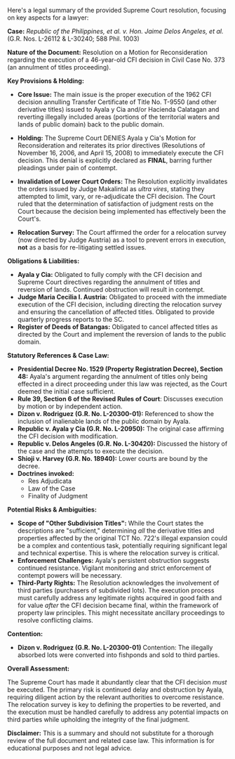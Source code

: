 Here's a legal summary of the provided Supreme Court resolution, focusing on key aspects for a lawyer:

**Case:** *Republic of the Philippines, et al. v. Hon. Jaime Delos Angeles, et al.* (G.R. Nos. L-26112 & L-30240; 588 Phil. 1003)

**Nature of the Document:** Resolution on a Motion for Reconsideration regarding the execution of a 46-year-old CFI decision in Civil Case No. 373 (an annulment of titles proceeding).

**Key Provisions & Holding:**

*   **Core Issue:**  The main issue is the proper execution of the 1962 CFI decision annulling Transfer Certificate of Title No. T-9550 (and other derivative titles) issued to Ayala y Cia and/or Hacienda Calatagan and reverting illegally included areas (portions of the territorial waters and lands of public domain) back to the public domain.

*   **Holding:** The Supreme Court DENIES Ayala y Cia's Motion for Reconsideration and reiterates its prior directives (Resolutions of November 16, 2006, and April 15, 2008) to immediately execute the CFI decision.  This denial is explicitly declared as **FINAL**, barring further pleadings under pain of contempt.

*   **Invalidation of Lower Court Orders:** The Resolution explicitly invalidates the orders issued by Judge Makalintal as *ultra vires*, stating they attempted to limit, vary, or re-adjudicate the CFI decision. The Court ruled that the determination of satisfaction of judgment rests on the Court because the decision being implemented has effectively been the Court's.

*   **Relocation Survey:**  The Court affirmed the order for a relocation survey (now directed by Judge Austria) as a tool to prevent errors in execution, **not** as a basis for re-litigating settled issues.

**Obligations & Liabilities:**

*   **Ayala y Cia:** Obligated to fully comply with the CFI decision and Supreme Court directives regarding the annulment of titles and reversion of lands.  Continued obstruction will result in contempt.
*   **Judge Maria Cecilia I. Austria:** Obligated to proceed with the immediate execution of the CFI decision, including directing the relocation survey and ensuring the cancellation of affected titles. Obligated to provide quarterly progress reports to the SC.
*   **Register of Deeds of Batangas:** Obligated to cancel affected titles as directed by the Court and implement the reversion of lands to the public domain.

**Statutory References & Case Law:**

*   **Presidential Decree No. 1529 (Property Registration Decree), Section 48:** Ayala's argument regarding the annulment of titles only being effected in a direct proceeding under this law was rejected, as the Court deemed the initial case sufficient.
*   **Rule 39, Section 6 of the Revised Rules of Court**: Discusses execution by motion or by independent action.
*   **Dizon v. Rodriguez (G.R. No. L-20300-01):** Referenced to show the inclusion of inalienable lands of the public domain by Ayala.
*   **Republic v. Ayala y Cia (G.R. No. L-20950):** The original case affirming the CFI decision with modification.
*   **Republic v. Delos Angeles (G.R. No. L-30420):** Discussed the history of the case and the attempts to execute the decision.
*   **Shioji v. Harvey (G.R. No. 18940):** Lower courts are bound by the decree.
*   **Doctrines invoked:**
    *   Res Adjudicata
    *   Law of the Case
    *   Finality of Judgment

**Potential Risks & Ambiguities:**

*   **Scope of "Other Subdivision Titles":**  While the Court states the descriptions are "sufficient," determining *all* the derivative titles and properties affected by the original TCT No. 722's illegal expansion could be a complex and contentious task, potentially requiring significant legal and technical expertise.  This is where the relocation survey is critical.
*   **Enforcement Challenges:** Ayala's persistent obstruction suggests continued resistance. Vigilant monitoring and strict enforcement of contempt powers will be necessary.
*   **Third-Party Rights:** The Resolution acknowledges the involvement of third parties (purchasers of subdivided lots).  The execution process must carefully address any legitimate rights acquired in good faith and for value *after* the CFI decision became final, within the framework of property law principles.  This might necessitate ancillary proceedings to resolve conflicting claims.

**Contention:**
*   **Dizon v. Rodriguez (G.R. No. L-20300-01)** Contention: The illegally absorbed lots were converted into fishponds and sold to third parties.

**Overall Assessment:**

The Supreme Court has made it abundantly clear that the CFI decision *must* be executed. The primary risk is continued delay and obstruction by Ayala, requiring diligent action by the relevant authorities to overcome resistance. The relocation survey is key to defining the properties to be reverted, and the execution must be handled carefully to address any potential impacts on third parties while upholding the integrity of the final judgment.

**Disclaimer:** This is a summary and should not substitute for a thorough review of the full document and related case law. This information is for educational purposes and not legal advice.
